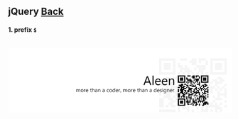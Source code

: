 ## jQuery [**Back**](./../README.md)

#### 1. prefix `$`

```js

```

<a href="http://aleen42.github.io/" target="_blank" ><img src="./../pic/tail.gif"></a>